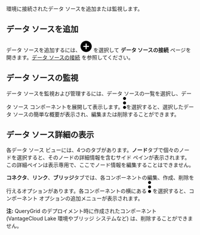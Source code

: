 環境に接続されたデータ ソースを追加または監視します。

## データ ソースを追加


データ ソースを追加するには、![項目追加のプラス アイコン](Images/ebt1659745488877.svg) を選択して **データ ソースの接続** ページを開きます。[データ ソースの接続](znp1640282079399.md) を参照してください。

## データ ソースの監視


データ ソースを監視および管理するには、データ ソースの一覧を選択し、データ ソース コンポーネントを展開して表示します。![Kabobメニュー アイコン](Images/zsz1597101912145.svg)を選択すると、選択したデータ ソースの簡単な概要が表示され、編集または削除することができます。

## データ ソース詳細の表示


各データ ソース ビューには、4つのタブがあります。**ノード**タブで個々のノードを選択すると、そのノードの詳細情報を含むサイド ペインが表示されます。この詳細ペインは表示専用で、ここでノード情報を編集することはできません。

**コネクタ**、**リンク**、**ブリッジ**タブでは、各コンポーネントの編集、作成、削除を行えるオプションがあります。各コンポーネントの横にある ![Kabobメニュー アイコン](Images/zsz1597101912145.svg) を選択すると、コンポーネント オプションの追加メニューが表示されます。

**注:** QueryGrid のデプロイメント時に作成されたコンポーネント (VantageCloud Lake 環境やブリッジ システムなど) は、削除することができません。

